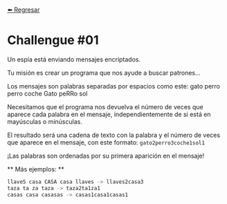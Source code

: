 [⬅️ Regresar](https://github.com/DarkKingpro10/codember/tree/main/2023)

# Challengue #01

Un espía está enviando mensajes encriptados.

Tu misión es crear un programa que nos ayude a buscar patrones...

Los mensajes son palabras separadas por espacios como este:
gato perro perro coche Gato peRRo sol

Necesitamos que el programa nos devuelva el número de veces que aparece cada palabra en el mensaje, independientemente de si está en mayúsculas o minúsculas.

El resultado será una cadena de texto con la palabra y el número de veces que aparece en el mensaje, con este formato:
``gato2perro3coche1sol1``

¡Las palabras son ordenadas por su primera aparición en el mensaje!

** Más ejemplos: **
```bash
llaveS casa CASA casa llaves -> llaves2casa3
taza ta za taza -> taza2ta1za1
casas casa casasas -> casas1casa1casas1